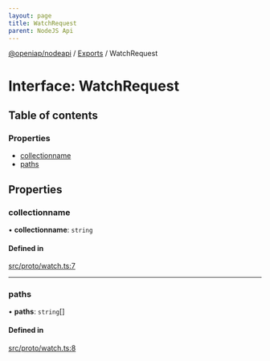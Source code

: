 ```yaml
---
layout: page
title: WatchRequest
parent: NodeJS Api
---
```

[@openiap/nodeapi](../README.html#) / [Exports](../modules.html#) / WatchRequest

# Interface: WatchRequest

## Table of contents

### Properties

- [collectionname](WatchRequest.html##collectionname)
- [paths](WatchRequest.html##paths)

## Properties

### collectionname

• **collectionname**: `string`

#### Defined in

[src/proto/watch.ts:7](https://github.com/openiap/nodeapi/blob/a6b5438/src/proto/watch.ts#L7)

___

### paths

• **paths**: `string`[]

#### Defined in

[src/proto/watch.ts:8](https://github.com/openiap/nodeapi/blob/a6b5438/src/proto/watch.ts#L8)
